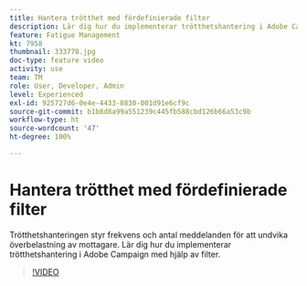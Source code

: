 ```yaml
---
title: Hantera trötthet med fördefinierade filter
description: Lär dig hur du implementerar trötthetshantering i Adobe Campaign med hjälp av filter.
feature: Fatigue Management
kt: 7958
thumbnail: 333778.jpg
doc-type: feature video
activity: use
team: TM
role: User, Developer, Admin
level: Experienced
exl-id: 925727d6-0e4e-4433-8830-001d91e6cf9c
source-git-commit: b1b8d8a99a551239c445fb588cbd126b66a53c9b
workflow-type: ht
source-wordcount: '47'
ht-degree: 100%

---
```


# Hantera trötthet med fördefinierade filter

Trötthetshanteringen styr frekvens och antal meddelanden för att undvika överbelastning av mottagare.
Lär dig hur du implementerar trötthetshantering i Adobe Campaign med hjälp av filter.

>[!VIDEO](https://video.tv.adobe.com/v/333778?quality=12&learn=on)
